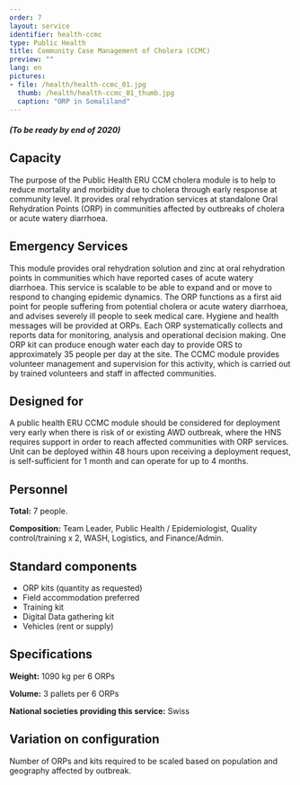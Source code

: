 ```yaml
---
order: 7
layout: service
identifier: health-ccmc
type: Public Health
title: Community Case Management of Cholera (CCMC)
preview: ""
lang: en
pictures:
- file: /health/health-ccmc_01.jpg
  thumb: /health/health-ccmc_01_thumb.jpg
  caption: "ORP in Somaliland"
---
```


##### _**(To be ready by end of 2020)**_

## Capacity

The purpose of the Public Health ERU CCM cholera module is to help to reduce mortality and morbidity due to cholera through early response at community level. It provides oral rehydration services at standalone Oral Rehydration Points (ORP) in communities affected by outbreaks of cholera or acute watery diarrhoea.


## Emergency Services

This module provides oral rehydration solution and zinc at oral rehydration points in communities which have reported cases of acute watery diarrhoea. This service is scalable to be able to expand and or move to respond to changing epidemic dynamics. The ORP functions as a first aid point for people suffering from potential cholera or acute watery diarrhoea, and advises severely ill people to seek medical care. Hygiene and health messages will be provided at ORPs. Each ORP systematically collects and reports data for monitoring, analysis and operational decision making. One ORP kit can produce enough water each day to provide ORS to approximately 35 people per day at the site. The CCMC module provides volunteer management and supervision for this activity, which is carried out by trained volunteers and staff in affected communities.

## Designed for

A public health ERU CCMC module should be considered for deployment very early when there is risk of or existing AWD outbreak, where the HNS requires support in order to reach affected communities with ORP services. Unit can be deployed within  48 hours upon receiving a deployment request, is self-sufficient for 1 month and can operate for up to 4 months.

## Personnel

**Total:** 7 people.

**Composition:** Team Leader, Public Health / Epidemiologist, Quality control/training x 2, WASH, Logistics, and Finance/Admin.

## Standard components

- ORP kits (quantity as requested)
- Field accommodation preferred
- Training kit 
- Digital Data gathering kit 
- Vehicles (rent or supply) 

## Specifications

**Weight:** 1090 kg per 6 ORPs

**Volume:** 3 pallets per 6 ORPs

**National societies providing this service:** Swiss

## Variation on configuration

Number of ORPs and kits required to be scaled based on population and geography affected by outbreak.
